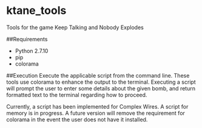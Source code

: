 # ktane_tools
Tools for the game Keep Talking and Nobody Explodes

##Requirements
 - Python 2.7.10
 - pip
 - colorama

##Execution
Execute the applicable script from the command line. These tools use colorama to enhance the output to the terminal. Executing a script will prompt the user to enter some details about the given bomb, and return formatted text to the terminal regarding how to proceed.

Currently, a script has been implemented for Complex Wires. A script for memory is in progress. A future version will remove the requirement for colorama in the event the user does not have it installed.